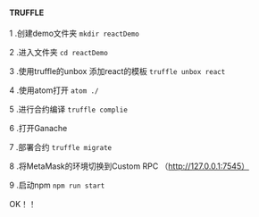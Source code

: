 #### TRUFFLE

1 .创建demo文件夹
```mkdir reactDemo```

2 .进入文件夹
```cd reactDemo```

3 .使用truffle的unbox 添加react的模板
```truffle unbox react```

4 .使用atom打开
```atom ./```

5 .进行合约编译
```truffle complie```

6 .打开Ganache

7 .部署合约
```truffle migrate```

8 .将MetaMask的环境切换到Custom RPC （http://127.0.0.1:7545）

9 .启动npm
```npm run start```

OK！！